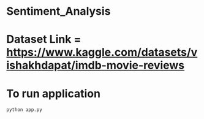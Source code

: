 # Sentiment_Analysis

# Dataset Link = https://www.kaggle.com/datasets/vishakhdapat/imdb-movie-reviews

# To run application

```bash
python app.py
```